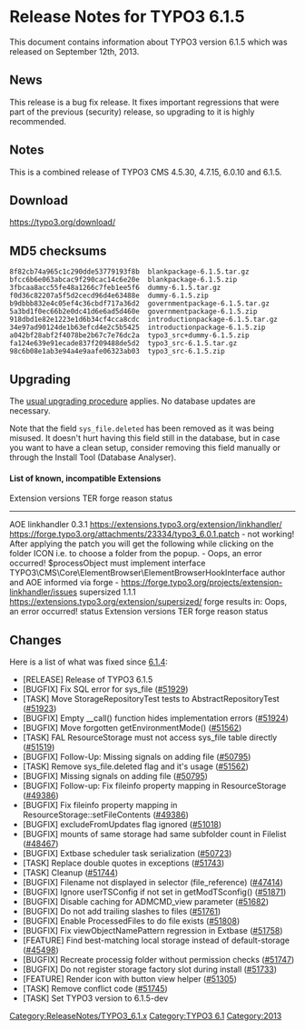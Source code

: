 Release Notes for TYPO3 6.1.5
=============================

This document contains information about TYPO3 version 6.1.5 which was
released on September 12th, 2013.

News
----

This release is a bug fix release. It fixes important regressions that
were part of the previous (security) release, so upgrading to it is
highly recommended.

Notes
-----

This is a combined release of TYPO3 CMS 4.5.30, 4.7.15, 6.0.10 and
6.1.5.

Download
--------

<https://typo3.org/download/>

MD5 checksums
-------------

    8f82cb74a965c1c290dde53779193f8b  blankpackage-6.1.5.tar.gz
    bfcc6b6e063abcac9f290cac14c6e20e  blankpackage-6.1.5.zip
    3fbcaa8acc55fe48a1266c7feb1ee5f6  dummy-6.1.5.tar.gz
    f0d36c82207a5f5d2cecd96d4e63488e  dummy-6.1.5.zip
    b9dbbb832e4c05ef4c36cbdf717a36d2  governmentpackage-6.1.5.tar.gz
    5a3bd1f0ec66b2e0dc41d6e6ad5d460e  governmentpackage-6.1.5.zip
    918dbd1e82e1223e1d6b34cf4cca8cdc  introductionpackage-6.1.5.tar.gz
    34e97ad90124de1b63efcd4e2c5b5425  introductionpackage-6.1.5.zip
    a042bf28abf2f4078be2b67c7e76dc2a  typo3_src+dummy-6.1.5.zip
    fa124e639e91ecade837f209488de5d2  typo3_src-6.1.5.tar.gz
    98c6b08e1ab3e94a4e9aafe06323ab03  typo3_src-6.1.5.zip

Upgrading
---------

The [usual upgrading
procedure](https://docs.typo3.org/typo3cms/InstallationGuide/) applies.
No database updates are necessary.

Note that the field `sys_file.deleted` has been removed as it was being
misused. It doesn't hurt having this field still in the database, but in
case you want to have a clean setup, consider removing this field
manually or through the Install Tool (Database Analyser).

#### List of known, incompatible Extensions

  Extension         versions   TER                                                     forge                                                                          reason                                                                                                                                                                                                                                                            status
  ----------------- ---------- ------------------------------------------------------- ------------------------------------------------------------------------------ ----------------------------------------------------------------------------------------------------------------------------------------------------------------------------------------------------------------------------------------------------------------- -----------------------------------------------------------------------------------------------------
  AOE linkhandler   0.3.1      <https://extensions.typo3.org/extension/linkhandler/>   <https://forge.typo3.org/attachments/23334/typo3_6.0.1.patch> - not working!   After applying the patch you will get the following while clicking on the folder ICON i.e. to choose a folder from the popup. - Oops, an error occurred! \$processObject must implement interface TYPO3\\CMS\\Core\\ElementBrowser\\ElementBrowserHookInterface   author and AOE informed via forge - <https://forge.typo3.org/projects/extension-linkhandler/issues>
  supersized        1.1.1      <https://extensions.typo3.org/extension/supersized/>    forge                                                                          results in: Oops, an error occurred!                                                                                                                                                                                                                              status
  Extension         versions   TER                                                     forge                                                                          reason                                                                                                                                                                                                                                                            status

Changes
-------

Here is a list of what was fixed since [6.1.4](TYPO3_6.1.4 "wikilink"):

-   \[RELEASE\] Release of TYPO3 6.1.5
-   \[BUGFIX\] Fix SQL error for sys\_file
    ([\#51929](https://forge.typo3.org/issues/51929))
-   \[TASK\] Move StorageRepositoryTest tests to AbstractRepositoryTest
    ([\#51923](https://forge.typo3.org/issues/51923))
-   \[BUGFIX\] Empty \_\_call() function hides implementation errors
    ([\#51924](https://forge.typo3.org/issues/51924))
-   \[BUGFIX\] Move forgotten getEnvironmentMode()
    ([\#51562](https://forge.typo3.org/issues/51562))
-   \[TASK\] FAL ResourceStorage must not access sys\_file table
    directly ([\#51519](https://forge.typo3.org/issues/51519))
-   \[BUGFIX\] Follow-Up: Missing signals on adding file
    ([\#50795](https://forge.typo3.org/issues/50795))
-   \[TASK\] Remove sys\_file.deleted flag and it's usage
    ([\#51562](https://forge.typo3.org/issues/51562))
-   \[BUGFIX\] Missing signals on adding file
    ([\#50795](https://forge.typo3.org/issues/50795))
-   \[BUGFIX\] Follow-up: Fix fileinfo property mapping in
    ResourceStorage ([\#49386](https://forge.typo3.org/issues/49386))
-   \[BUGFIX\] Fix fileinfo property mapping in
    ResourceStorage::setFileContents
    ([\#49386](https://forge.typo3.org/issues/49386))
-   \[BUGFIX\] excludeFromUpdates flag ignored
    ([\#51018](https://forge.typo3.org/issues/51018))
-   \[BUGFIX\] mounts of same storage had same subfolder count in
    Filelist ([\#48467](https://forge.typo3.org/issues/48467))
-   \[BUGFIX\] Extbase scheduler task serialization
    ([\#50723](https://forge.typo3.org/issues/50723))
-   \[TASK\] Replace double quotes in exceptions
    ([\#51743](https://forge.typo3.org/issues/51743))
-   \[TASK\] Cleanup ([\#51744](https://forge.typo3.org/issues/51744))
-   \[BUGFIX\] Filename not displayed in selector (file\_reference)
    ([\#47414](https://forge.typo3.org/issues/47414))
-   \[BUGFIX\] Ignore userTSConfig if not set in getModTSconfig()
    ([\#51871](https://forge.typo3.org/issues/51871))
-   \[BUGFIX\] Disable caching for ADMCMD\_view parameter
    ([\#51682](https://forge.typo3.org/issues/51682))
-   \[BUGFIX\] Do not add trailing slashes to files
    ([\#51761](https://forge.typo3.org/issues/51761))
-   \[BUGFIX\] Enable ProcessedFiles to do file exists
    ([\#51808](https://forge.typo3.org/issues/51808))
-   \[BUGFIX\] Fix viewObjectNamePattern regression in Extbase
    ([\#51758](https://forge.typo3.org/issues/51758))
-   \[FEATURE\] Find best-matching local storage instead of
    default-storage ([\#45498](https://forge.typo3.org/issues/45498))
-   \[BUGFIX\] Recreate processig folder without permission checks
    ([\#51747](https://forge.typo3.org/issues/51747))
-   \[BUGFIX\] Do not register storage factory slot during install
    ([\#51733](https://forge.typo3.org/issues/51733))
-   \[FEATURE\] Render icon with button view helper
    ([\#51305](https://forge.typo3.org/issues/51305))
-   \[TASK\] Remove conflict code
    ([\#51745](https://forge.typo3.org/issues/51745))
-   \[TASK\] Set TYPO3 version to 6.1.5-dev

<Category:ReleaseNotes/TYPO3_6.1.x> [Category:TYPO3
6.1](Category:TYPO3_6.1 "wikilink") <Category:2013>
